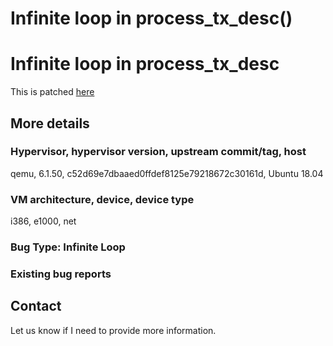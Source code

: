 # Infinite loop in process_tx_desc()

# Infinite loop in process_tx_desc

This is patched [here](https://lists.gnu.org/archive/html/qemu-devel/2021-02/msg07428.html)
## More details

### Hypervisor, hypervisor version, upstream commit/tag, host

qemu, 6.1.50, c52d69e7dbaaed0ffdef8125e79218672c30161d, Ubuntu 18.04

### VM architecture, device, device type

i386, e1000, net

### Bug Type: Infinite Loop

### Existing bug reports


## Contact

Let us know if I need to provide more information.
